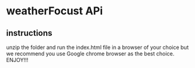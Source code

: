 # weatherFocust APi 
## instructions
unzip the folder and run the index.html file in a browser of your choice
but we recommend you use Google chrome browser as the best choice.
ENJOY!!!
